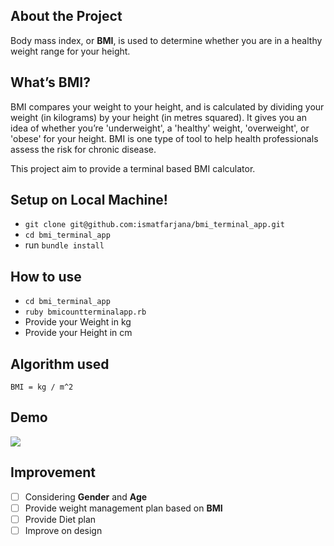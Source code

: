 ## About the Project

Body mass index, or **BMI**, is used to determine whether you are in a healthy weight range for your height.

## What’s BMI?

BMI compares your weight to your height, and is calculated by dividing your weight (in kilograms) by your height (in metres squared). It gives you an idea of whether you’re 'underweight', a 'healthy' weight, 'overweight', or 'obese' for your height. BMI is one type of tool to help health professionals assess the risk for chronic disease.

This project aim to provide a terminal based BMI calculator.

## Setup on Local Machine!

- `git clone git@github.com:ismatfarjana/bmi_terminal_app.git`
- `cd bmi_terminal_app`
- run `bundle install`

## How to use

- `cd bmi_terminal_app`
- `ruby bmicountterminalapp.rb`
- Provide your Weight in kg
- Provide your Height in cm

## Algorithm used

``` BMI = kg / m^2 ```

## Demo

![](bmi_demo.gif)

## Improvement

- [ ] Considering **Gender** and **Age**
- [ ] Provide weight management plan based on **BMI**
- [ ] Provide Diet plan
- [ ] Improve on design
